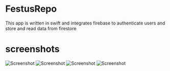 # FestusRepo
 This app is written in swift and integrates firebase to authenticate users and store and read data from firestore
# screenshots
![Screenshot](https://i.postimg.cc/8fJRK5Nn/Simulator-Screen-Shot-i-Phone-11-2020-10-28-at-23-51-38.png)
![Screenshot](https://i.postimg.cc/fWv2CpbF/Simulator-Screen-Shot-i-Phone-11-2020-10-28-at-23-52-01.png)
![Screenshot](https://i.postimg.cc/L66ybDYs/Simulator-Screen-Shot-i-Phone-11-2020-10-28-at-23-52-12.png)
![Screenshot](https://i.postimg.cc/dtHWPCrj/Simulator-Screen-Shot-i-Phone-11-2020-10-28-at-23-53-07.png)
